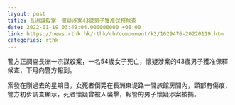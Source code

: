 ```yaml
---
layout: post
title: 長洲謀殺案　懷疑涉案43歲男子獲准保釋候查
date: 2022-01-19 03:49:04.000000000 +08:00
link: https://news.rthk.hk/rthk/ch/component/k2/1629476-20220119.htm
categories: rthk
---
```


警方正調查長洲一宗謀殺案，一名54歲女子死亡，懷疑涉案的43歲男子獲准保釋候查，下月向警方報到。

案發在剛過去的星期日，女死者倒斃在長洲東堤路一間旅館房間內，頸部有傷痕，警方初步調查顯示，死者懷疑曾被人襲擊，報警的男子懷疑涉案被捕。
